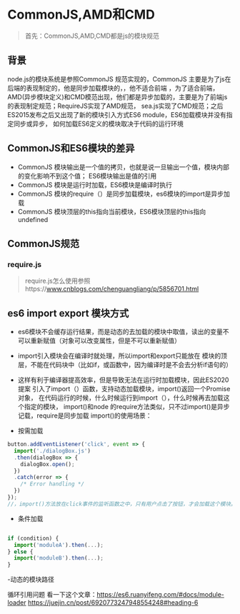 # CommonJS,AMD和CMD
> 首先：CommonJS,AMD,CMD都是js的模块规范

## 背景
node.js的模块系统是参照CommonJS 规范实现的，CommonJS 主要是为了js在后端的表现制定的，他是同步加载模块的，，他不适合前端
，为了适合前端，AMD(异步模块定义)和CMD模范出现，他们都是异步加载的，主要是为了前端js的表现制定规范；RequireJS实现了AMD规范，
sea.js实现了CMD规范；之后ES2015发布之后又出现了新的模块引入方式ES6 module，ES6加载模块并没有指定同步或异步，
如何加载ES6定义的模块取决于代码的运行环境
## CommonJS和ES6模块的差异
- CommonJS 模块输出是一个值的拷贝，也就是说一旦输出一个值，模块内部的变化影响不到这个值；
ES6模块输出是值的引用
- CommonJS 模块是运行时加载，ES6模块是编译时执行
- CommonJS 模块的require（）是同步加载模块，es6模块的import是异步加载
- CommonJS 模块顶层的this指向当前模块，ES6模块顶层的this指向undefined
## CommonJS规范
### require.js
> require.js怎么使用参照https://www.cnblogs.com/chenguangliang/p/5856701.html

## es6 import export 模块方式
- es6模块不会缓存运行结果，而是动态的去加载的模块中取值，读出的变量不可以重新赋值（对象可以改变属性，但是不可以重新赋值）

- import引入模块会在编译时就处理，所以import和export只能放在
模块的顶层，不能在代码块中（比如if，或函数中，因为编译时是不会去分析if语句的）

- 这样有利于编译器提高效率，但是导致无法在运行时加载模块，因此ES2020提案
引入了import（）函数，支持动态加载模块，import()返回一个Promise对象，
在代码运行的时候，什么时候运行到import（），什么时候再去加载这个指定的模块，
import()和node 的require方法类似，只不过import()是异步记载，require是同步加载
import()的使用场景：
- 按需加载
```js
button.addEventListener('click', event => {
  import('./dialogBox.js')
  .then(dialogBox => {
    dialogBox.open();
  })
  .catch(error => {
    /* Error handling */
  })
});
//，import()方法放在click事件的监听函数之中，只有用户点击了按钮，才会加载这个模块。

```
- 条件加载
```js

if (condition) {
  import('moduleA').then(...);
} else {
  import('moduleB').then(...);
}
```
-动态的模块路径

循环引用问题
看一下这个文章：https://es6.ruanyifeng.com/#docs/module-loader
https://juejin.cn/post/6920773247948554248#heading-6